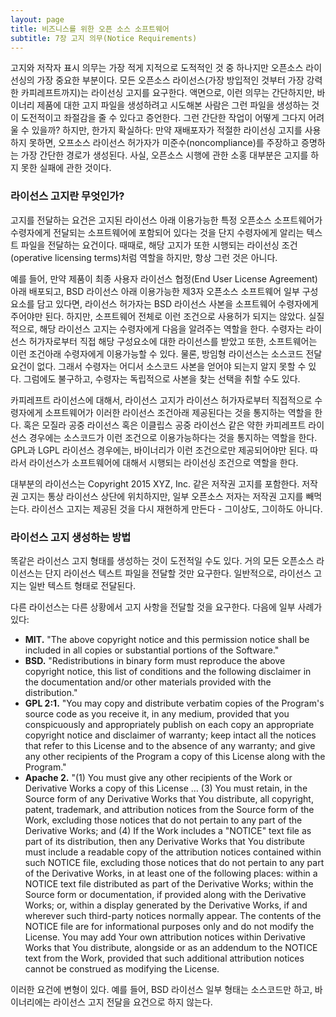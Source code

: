 ```yaml
---
layout: page
title: 비즈니스를 위한 오픈 소스 소프트웨어
subtitle: 7장 고지 의무(Notice Requirements)
---
```


고지와 저작자 표시 의무는 가장 적게 지적으로 도적적인 것 중 하나지만 오픈소스 라이선싱의 가장 중요한 부분이다. 모든 오픈소스 라이선스(가장 방입적인 것부터 가장 강력한 카피레프트까지)는 라이선싱 고지를 요구한다. 액면으로, 이런 의무는 간단하지만, 바이너리 제품에 대한 고지 파일을 생성하려고 시도해본 사람은 그런 파일을 생성하는 것이 도전적이고 좌절감을 줄 수 있다고 증언한다. 그런 간단한 작업이 어떻게 그다지 어려울 수 있을까? 하지만, 한가지 확실하다: 만약 재배포자가 적절한 라이선싱 고지를 사용하지 못하면, 오프소스 라이선스 허가자가 미준수(noncompliance)를 주장하고 증명하는 가장 간단한 경로가 생성된다. 사실, 오픈소스 시행에 관한 소홍 대부분은 고지를 하지 못한 실패에 관한 것이다.

### 라이선스 고지란 무엇인가?

고지를 전달하는 요건은 고지된 라이선스 아래 이용가능한 특정 오픈소스 소프트웨어가 수령자에게 전달되는 소프트웨어에 포함되어 있다는 것을 단지 수령자에게 알리는 텍스트 파일을 전달하는 요건이다. 때때로, 해당 고지가 또한 시행되는 라이선싱 조건(operative licensing terms)처럼 역할을 하지만, 항상 그런 것은 아니다.

예를 들어, 만약 제품이 최종 사용자 라이선스 협정(End User License Agreement) 아래 배포되고, BSD 라이선스 아래 이용가능한 제3자 오픈소스 소프트웨어 일부 구성요소를 담고 있다면, 라이선스 허가자는 BSD 라이선스 사본을 소프트웨어 수령자에게 주어야만 된다. 하지만, 소프트웨어 전체로 이런 조건으로 사용허가 되지는 않았다. 실질적으로, 해당 라이선스 고지는 수령자에게 다음을 알려주는 역할을 한다. 수령자는 라이선스 허가자로부터 직접 해당 구성요소에 대한 라이선스를 받았고 또한, 소프트웨어는 이런 조건아래 수령자에게 이용가능할 수 있다. 물론, 방임형 라이선스는 소스코드 전달 요건이 없다. 그래서 수령자는 어디서 소스코드 사본을 얻어야 되는지 알지 못할 수 있다. 그럼에도 불구하고, 수령자는 독립적으로 사본을 찾는 선택을 취할 수도 있다.

카피레프트 라이선스에 대해서, 라이선스 고지가 라이선스 허가자로부터 직접적으로 수령자에게 소프트웨어가 이러한 라이선스 조건아래 제공된다는 것을 통지하는 역할을 한다. 혹은 모질라 공중 라이선스 혹은 이클립스 공중 라이선스 같은 약한 카피레프트 라이선스 경우에는 소스코드가 이런 조건으로 이용가능하다는 것을 통지하는 역할을 한다. GPL과 LGPL 라이선스 경우에는, 바이너리가 이런 조건으로만 제공되어야만 된다. 따라서 라이선스가 소프트웨어에 대해서 시행되는 라이선싱 조건으로 역할을 한다. 

대부분의 라이선스는 Copyright 2015 XYZ, Inc. 같은 저작권 고지를 포함한다. 저작권 고지는 통상 라이선스 상단에 위치하지만, 일부 오픈소스 저자는 저작권 고지를 빼먹는다. 라이선스 고지는 제공된 것을 다시 재현하게 만든다 - 그이상도, 그이하도 아니다.

### 라이선스 고지 생성하는 방법

똑같은 라이선스 고지 형태를 생성하는 것이 도전적일 수도 있다. 거의 모든 오픈소스 라이선스는 단지 라이선스 텍스트 파일을 전달할 것만 요구한다. 일반적으로, 라이선스 고지는 일반 텍스트 형태로 전달된다.

다른 라이선스는 다른 상황에서 고지 사항을 전달할 것을 요구한다. 다음에 일부 사례가 있다:

- **MIT.** "The above copyright notice and this permission notice shall be included in all copies or substantial portions of the Software."
- **BSD.** "Redistributions in binary form must reproduce the above copyright notice, this list of conditions and the following disclaimer in the documentation and/or other materials provided with the distribution."
- **GPL 2:1.** "You may copy and distribute verbatim copies of the Program's source code as you receive it, in any medium, provided that you conspicuously and appropriately publish on each copy an appropriate copyright notice and disclaimer of warranty; keep intact all the notices that refer to this License and to the absence of any warranty; and give any other recipients of the Program a copy of this License along with the Program."
- **Apache 2.** "(1) You must give any other recipients of the Work or Derivative Works a copy of this License … (3) You must retain, in the Source form of any Derivative Works that You distribute, all copyright, patent, trademark, and attribution notices from the Source form of the Work, excluding those notices that do not pertain to any part of the Derivative Works; and (4) If the Work includes a "NOTICE" text file as part of its distribution, then any Derivative Works that You distribute must include a readable copy of the attribution notices contained within such NOTICE file, excluding those notices that do not pertain to any part of the Derivative Works, in at least one of the following places: within a NOTICE text file distributed as part of the Derivative Works; within the Source form or documentation, if provided along with the Derivative Works; or, within a display generated by the Derivative Works, if and wherever such
third-party notices normally appear. The contents of the NOTICE file are for informational purposes only and do not modify the License. You may add Your own attribution notices within Derivative Works that You distribute, alongside or as an addendum to the NOTICE text from the Work, provided that such additional attribution notices cannot be construed as modifying the License. 

이러한 요건에 변형이 있다. 예를 들어, BSD 라이선스 일부 형태는 소스코드만 하고, 바이너리에는 라이선스 고지 전달을 요건으로 하지 않는다.







